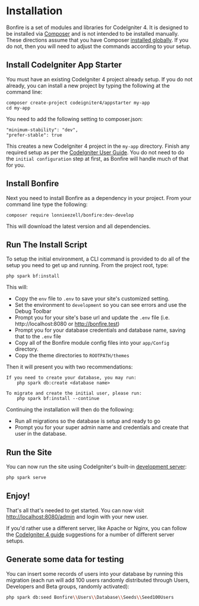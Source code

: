 # Installation

Bonfire is a set of modules and libraries for CodeIgniter 4. It is designed to be installed via [Composer](https://getcomposer.org) and is not intended to be installed manually. These directions assume that you have Composer [installed globally](https://getcomposer.org/doc/00-intro.md#globally). If you do not, then you will need to adjust the commands according to your setup.

## Install CodeIgniter App Starter

You must have an existing CodeIgniter 4 project already setup. If you do not already, you can install a new project by typing the following at the command line:

```console
composer create-project codeigniter4/appstarter my-app
cd my-app
```

You need to add the following setting to composer.json:

    "minimum-stability": "dev",
    "prefer-stable": true

This creates a new CodeIgniter 4 project in the `my-app` directory. Finish any required setup as per
the [CodeIgniter User Guide](https://codeigniter.com/user_guide/installation/installing_composer.html#installation-set-up). You do not need to do the `initial configuration` step at first, as Bonfire will handle much of that for you.

## Install Bonfire

Next you need to install Bonfire as a dependency in your project. From your command line type the following:

```console
composer require lonnieezell/bonfire:dev-develop
```

This will download the latest version and all dependencies.

## Run The Install Script

To setup the initial environment, a CLI command is provided to do all of the setup you need to get up and running.
From the project root, type:

```console
php spark bf:install
```

This will:

- Copy the `env` file to `.env` to save your site's customized setting.
- Set the environment to `development` so you can see errors and use the Debug Toolbar
- Prompt you for your site's base url and update the `.env` file (i.e. http://localhost:8080 or http://bonfire.test)
- Prompt you for your database credentials and database name, saving that to the `.env` file
- Copy all of the Bonfire module config files into your `app/Config` directory.
- Copy the theme directories to `ROOTPATH/themes`

Then it will present you with two recommendations:

```
If you need to create your database, you may run:
	php spark db:create <database name>

To migrate and create the initial user, please run:
	php spark bf:install --continue
```

Continuing the installation will then do the following:

- Run all migrations so the database is setup and ready to go
- Prompt you for your super admin name and credentials and create that user in the database.

## Run the Site

You can now run the site using CodeIgniter's built-in [development server](https://codeigniter.com/user_guide/installation/running.html#local-development-server):

```bash
php spark serve
```

## Enjoy!

That's all that's needed to get started. You can now visit [http://localhost:8080/admin](http://localhost:8080/admin) and login with your new user.

If you'd rather use a different server, like Apache or Nginx, you can follow the [CodeIgniter 4 guide](https://codeigniter.com/user_guide/installation/running.html) suggestions for a number of different server setups.

## Generate some data for testing

You can insert some records of users into your database by running this migration (each run will add 100 users randomly distributed through Users, Developers and Beta groups, randomly activated):

```bash
php spark db:seed Bonfire\\Users\\Database\\Seeds\\Seed100Users
```
